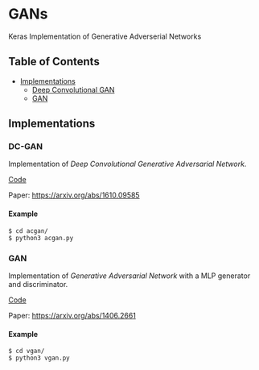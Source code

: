 # GANs
Keras Implementation of Generative Adverserial Networks

## Table of Contents
  * [Implementations](#implementations)
    + [Deep Convolutional GAN](#dcgan)
    + [GAN](#vgan)

## Implementations   
### DC-GAN
Implementation of _Deep Convolutional Generative Adversarial Network_.

[Code](dcgan/dcgan.py)

Paper: https://arxiv.org/abs/1610.09585

#### Example
```
$ cd acgan/
$ python3 acgan.py
```

### GAN
Implementation of _Generative Adversarial Network_ with a MLP generator and discriminator.

[Code](vgan/vgan.py)

Paper: https://arxiv.org/abs/1406.2661

#### Example
```
$ cd vgan/
$ python3 vgan.py
```